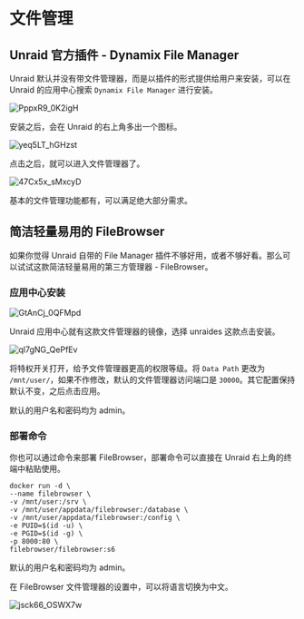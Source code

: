 # 文件管理

## Unraid 官方插件 - Dynamix File Manager

Unraid 默认并没有带文件管理器，而是以插件的形式提供给用户来安装，可以在 Unraid 的应用中心搜索 `Dynamix File Manager` 进行安装。

![PppxR9_0K2igH](https://img.slarker.me/blog/PppxR9_0K2igH.png)

安装之后，会在 Unraid 的右上角多出一个图标。

![yeq5LT_hGHzst](https://img.slarker.me/blog/yeq5LT_hGHzst.png)

点击之后，就可以进入文件管理器了。

![47Cx5x_sMxcyD](https://img.slarker.me/blog/47Cx5x_sMxcyD.png)

基本的文件管理功能都有，可以满足绝大部分需求。

## 简洁轻量易用的 FileBrowser

如果你觉得 Unraid 自带的 File Manager 插件不够好用，或者不够好看。那么可以试试这款简洁轻量易用的第三方管理器 - FileBrowser。

### 应用中心安装

![GtAnCj_0QFMpd](https://img.slarker.me/blog/GtAnCj_0QFMpd.png)

Unraid 应用中心就有这款文件管理器的镜像，选择 unraides 这款点击安装。

![ql7gNG_QePfEv](https://img.slarker.me/blog/ql7gNG_QePfEv.png)

将特权开关打开，给予文件管理器更高的权限等级。将 `Data Path` 更改为 `/mnt/user/`，如果不作修改，默认的文件管理器访问端口是 `30000`。其它配置保持默认不变，之后点击应用。

默认的用户名和密码均为 admin。

### 部署命令

你也可以通过命令来部署 FileBrowser，部署命令可以直接在 Unraid 右上角的终端中粘贴使用。

```
docker run -d \
--name filebrowser \
-v /mnt/user:/srv \
-v /mnt/user/appdata/filebrowser:/database \
-v /mnt/user/appdata/filebrowser:/config \
-e PUID=$(id -u) \
-e PGID=$(id -g) \
-p 8000:80 \
filebrowser/filebrowser:s6
```

默认的用户名和密码均为 admin。

在 FileBrowser 文件管理器的设置中，可以将语言切换为中文。

![jsck66_OSWX7w](https://img.slarker.me/blog/jsck66_OSWX7w.png)
 